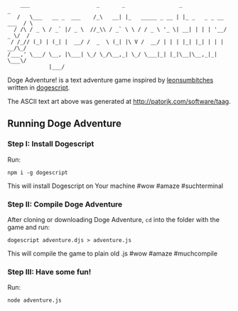 ````
    ___                     _       _                 _                    _ 
   /   \___   __ _  ___    /_\   __| |_   _____ _ __ | |_ _   _ _ __ ___  / \
  / /\ / _ \ / _` |/ _ \  //_\\ / _` \ \ / / _ \ '_ \| __| | | | '__/ _ \/  /
 / /_// (_) | (_| |  __/ /  _  \ (_| |\ V /  __/ | | | |_| |_| | | |  __/\_/ 
/___,' \___/ \__, |\___| \_/ \_/\__,_| \_/ \___|_| |_|\__|\__,_|_|  \___\/   
             |___/                                                           
````
Doge Adventure! is a text adventure game inspired by
[leonsumbitches](http://dailydoge.tumblr.com/post/21839788086/leonsumbitches-you-have-encountered-a-doge)
written in [dogescript](https://github.com/remixz/dogescript).

The ASCII text art above was generated at http://patorjk.com/software/taag.

## Running Doge Adventure

### Step I: Install Dogescript

Run:

```
npm i -g dogescript
```

This will install Dogescript on Your machine #wow #amaze #suchterminal

### Step II: Compile Doge Adventure

After cloning or downloading Doge Adventure, `cd` into the folder with the game and run:

```
dogescript adventure.djs > adventure.js
```

This will compile the game to plain old .js #wow #amaze #muchcompile

### Step III: Have some fun!

Run:

```
node adventure.js
```
